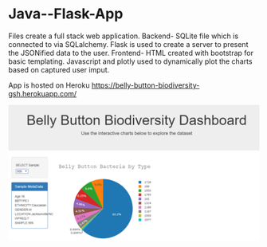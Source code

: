 # Java--Flask-App

Files create a full stack web application. 
Backend- SQLite file which is connected to via SQLalchemy. Flask is used to create a server to present the JSONified data to the user. 
Frontend- HTML created with bootstrap for basic templating. Javascript and plotly used to dynamically plot the charts based on captured user imput. 

App is hosted on Heroku
https://belly-button-biodiversity-gsh.herokuapp.com/


![Alt text](image.PNG?raw=true "Optional Title")



